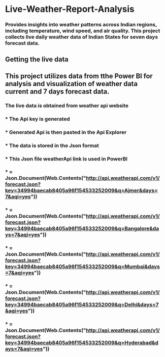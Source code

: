 # Live-Weather-Report-Analysis
### Provides insights into weather patterns across Indian regions, including temperature, wind speed, and air quality. This project collects live daily weather data of Indian States for seven days forecast data.
## Getting the live data
## This project utilizes data from tthe Power BI for analysis and visualization of weather data current and 7 days forecast data.
### The live data is obtained from weather api website
### * The Api key is generated
### * Generated Api is then pasted in the Api Explorer
### * The data is stored in the Json format
### * This Json file weatherApi link is used in PowerBI
### * = Json.Document(Web.Contents("http://api.weatherapi.com/v1/forecast.json?key=34994baecab8405a96f154533252009&q=Ajmer&days=7&aqi=yes"))
### * = Json.Document(Web.Contents("http://api.weatherapi.com/v1/forecast.json?key=34994baecab8405a96f154533252009&q=Bangalore&days=7&aqi=yes"))
### * = Json.Document(Web.Contents("http://api.weatherapi.com/v1/forecast.json?key=34994baecab8405a96f154533252009&q=Mumbai&days=7&aqi=yes"))
### * = Json.Document(Web.Contents("http://api.weatherapi.com/v1/forecast.json?key=34994baecab8405a96f154533252009&q=Delhi&days=7&aqi=yes"))
### * = Json.Document(Web.Contents("http://api.weatherapi.com/v1/forecast.json?key=34994baecab8405a96f154533252009&q=Hyderabad&days=7&aqi=yes"))
